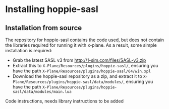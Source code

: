 # Installing hoppie-sasl
## Installation from source
The repository for hoppie-sasl contains the code used, but does not contain the libraries required for running it with x-plane. As a result, some simple installation is required:

* Grab the latest SASL v3 from http://1-sim.com/files/SASL-v3.zip
* Extract this to ``X-Plane/Resources/plugins/hoppie-sasl/``, ensuring you have the path ``X-Plane/Resources/plugins/hoppie-sasl/64/win.xpl``
* Download the hoppie-sasl repository as a zip, and extract it to ``X-Plane/Resources/plugins/hoppie-sasl/data/modules/``, ensuring you have the path ``X-Plane/Resources/plugins/hoppie-sasl/data/modules/main.lua``

Code instructions, needs library instructions to be added